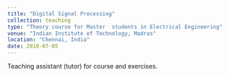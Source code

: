 ```yaml
---
title: "Digital Signal Processing"
collection: teaching
type: "Theory course for Master  students in Electrical Engineering"
venue: "Indian Institute of Technology, Madras"
location: "Chennai, India"
date: 2010-07-05
---
```

Teaching assistant (tutor) for course and exercises.
